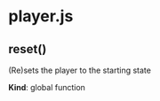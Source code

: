 # player.js
<a name="reset"></a>

## reset()
(Re)sets the player to the starting state

**Kind**: global function  
